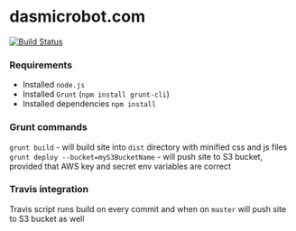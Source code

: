 dasmicrobot.com
================

[![Build Status](https://travis-ci.org/Dasmicrobot/dasmicrobot-underconstruction.svg?branch=master)](https://travis-ci.org/Dasmicrobot/dasmicrobot-underconstruction)

### Requirements

- Installed `node.js`
- Installed `Grunt` (`npm install grunt-cli`)
- Installed dependencies `npm install`

### Grunt commands

`grunt build` - will build site into `dist` directory with minified css and js files
`grunt deploy --bucket=myS3BucketName` - will push site to S3 bucket, provided that AWS key and secret env variables are correct

### Travis integration

Travis script runs build on every commit and when on `master` will push site to S3 bucket as well

